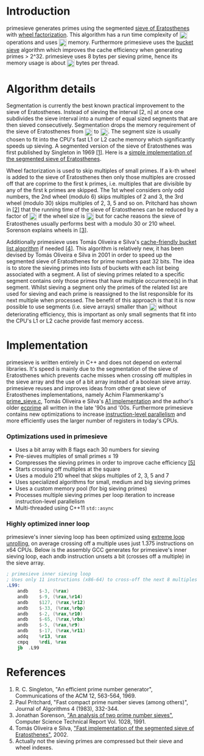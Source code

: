 # Introduction

primesieve generates primes using the segmented
[sieve of Eratosthenes](https://en.wikipedia.org/wiki/Sieve_of_Eratosthenes) with
[wheel factorization](https://en.wikipedia.org/wiki/Wheel_factorization).
This algorithm has a run time complexity of
<img src="https://github.com/kimwalisch/primesieve/blob/gh-pages/images/Onloglogn.svg" height="20" align="absmiddle"/>
operations and uses
<img src="https://github.com/kimwalisch/primesieve/blob/gh-pages/images/Osqrtn.svg" height="20" align="absmiddle"/>
memory. Furthermore primesieve uses the
[bucket sieve](http://sweet.ua.pt/tos/software/prime_sieve.html)
algorithm which improves the cache efficiency when generating primes > 2^32.
primesieve uses 8 bytes per sieving prime, hence its memory usage is about
<img src="https://github.com/kimwalisch/primesieve/blob/gh-pages/images/primesieve_memory_usage.svg" height="20" align="absmiddle"/>
bytes per thread.

# Algorithm details

Segmentation is currently the best known practical improvement to
the sieve of Eratosthenes. Instead of sieving the interval
[2, n] at once one subdivides the sieve interval into a
number of equal sized segments that are then sieved consecutively.
Segmentation drops the memory requirement of the sieve of Eratosthenes from
<img src="https://github.com/kimwalisch/primesieve/blob/gh-pages/images/On.svg" alt="O(n)" height="20" align="absmiddle"/> to
<img src="https://github.com/kimwalisch/primesieve/blob/gh-pages/images/Osqrtn.svg" alt="O(sqrt(n))" height="20" align="absmiddle"/>.
The segment size is usually chosen to fit into the CPU's fast L1 or L2
cache memory which significantly speeds up sieving. A segmented
version of the sieve of Eratosthenes was first published by Singleton
in 1969 [[1]](#references). Here is a
[simple implementation of the segmented sieve of Eratosthenes](https://github.com/kimwalisch/primesieve/wiki/Segmented-sieve-of-Eratosthenes).

Wheel factorization is used to skip multiples of small primes. If a
k-th wheel is added to the sieve of Eratosthenes then only those
multiples are crossed off that are coprime to the first k
primes, i.e. multiples that are divisible by any of the first k
primes are skipped. The 1st wheel considers only odd numbers, the 2nd
wheel (modulo 6) skips multiples of 2 and 3, the 3rd wheel (modulo 30)
skips multiples of 2, 3, 5 and so on. Pritchard has shown in
[[2]](#references) that the running time of the sieve of
Eratosthenes can be reduced by a factor of
<img src="https://github.com/kimwalisch/primesieve/blob/gh-pages/images/loglogn.svg" alt="log log n" height="20" align="absmiddle"/>
if the wheel size is
<img src="https://github.com/kimwalisch/primesieve/blob/gh-pages/images/propsqrtn.svg" alt="sqrt(n)" height="20" align="absmiddle"/>
but for cache reasons the sieve of Eratosthenes usually performs best
with a modulo 30 or 210 wheel. Sorenson explains wheels in
[[3]](#references).

Additionally primesieve uses Tomás Oliveira e Silva's
[cache-friendly bucket list algorithm](http://www.ieeta.pt/~tos/software/prime_sieve.html)
if needed [[4]](#references). This algorithm is relatively
new, it has been devised by Tomás Oliveira e Silva in 2001 in order to
speed up the segmented sieve of Eratosthenes for prime numbers past 32
bits. The idea is to store the sieving primes into lists of buckets
with each list being associated with a segment. A list of sieving
primes related to a specific segment contains only those primes that
have multiple occurrence(s) in that segment. Whilst sieving a segment
only the primes of the related list are used for sieving and each
prime is reassigned to the list responsible for its next multiple when
processed. The benefit of this approach is that it is now possible to
use segments (i.e. sieve arrays) smaller than
<img src="https://github.com/kimwalisch/primesieve/blob/gh-pages/images/sqrtn.svg" alt="sqrt(n)" height="20" align="absmiddle"/>
without deteriorating efficiency, this is important as only small
segments that fit into the CPU's L1 or L2 cache provide fast memory
access.

# Implementation

primesieve is written entirely in C++ and does not depend on
external libraries. It's speed is mainly due to the segmentation of
the sieve of Eratosthenes which prevents cache misses when crossing
off multiples in the sieve array and the use of a bit array instead of
a boolean sieve array. primesieve reuses and improves ideas from other
great sieve of Eratosthenes implementations, namely Achim
Flammenkamp's [prime_sieve.c](https://wwwhomes.uni-bielefeld.de/achim/prime_sieve.html),
Tomás Oliveira e Silva's [A1 implementation](http://sweet.ua.pt/tos/software/prime_sieve.html#s)
and the author's older [ecprime](http://primzahlen.de/referenten/Kim_Walisch/index2.htm)
all written in the late '90s and '00s. Furthermore primesieve contains
new optimizations to increase
[instruction-level parallelism](https://en.wikipedia.org/wiki/Superscalar)
and more efficiently uses the larger number of registers in today's
CPUs.

### Optimizations used in primesieve

 * Uses a bit array with 8 flags each 30 numbers for sieving
 * Pre-sieves multiples of small primes ≤ 19
 * Compresses the sieving primes in order to improve cache efficiency [[5]](#references)
 * Starts crossing off multiples at the square
 * Uses a modulo 210 wheel that skips multiples of 2, 3, 5 and 7
 * Uses specialized algorithms for small, medium and big sieving primes
 * Uses a custom memory pool (for big sieving primes)
 * Processes multiple sieving primes per loop iteration to increase instruction-level parallelism
 * Multi-threaded using C++11 ```std::async```

### Highly optimized inner loop

primesieve's inner sieving loop has been optimized using
[extreme loop unrolling](https://github.com/kimwalisch/primesieve/blob/master/src/EratSmall.cpp#L133),
on average crossing off a multiple uses just 1.375 instructions on
x64 CPUs. Below is the assembly GCC generates for primesieve's inner
sieving loop, each andb instruction unsets a bit (crosses off a
multiple) in the sieve array.

```asm
; primesieve inner sieving loop
; Uses only 11 instructions (x86-64) to cross-off the next 8 multiples
.L99:
    andb    $-3, (%rax)
    andb    $-9, (%rax,%r14)
    andb    $127, (%rax,%r12)
    andb    $-33, (%rax,%rbp)
    andb    $-2, (%rax,%r10)
    andb    $-65, (%rax,%rbx)
    andb    $-5, (%rax,%r9)
    andb    $-17, (%rax,%r11)
    addq    %r13, %rax
    cmpq    %rdi, %rax
    jb  .L99
```

# References

1. R. C. Singleton, "An efficient prime number generator", <br/>Communications of the ACM 12, 563-564, 1969.
2. Paul Pritchard, "Fast compact prime number sieves (among others)", <br/>Journal of Algorithms 4 (1983), 332-344.
3. Jonathan Sorenson, ["An analysis of two prime number sieves"](ftp://ftp.cs.wisc.edu/pub/techreports/1991/TR1028.pdf), <br/>Computer Science Technical Report Vol. 1028, 1991.
4. Tomás Oliveira e Silva, ["Fast implementation of the segmented sieve of Eratosthenes"](http://www.ieeta.pt/~tos/software/prime_sieve.html), 2002.
5. Actually not the sieving primes are compressed but their sieve and wheel indexes.
